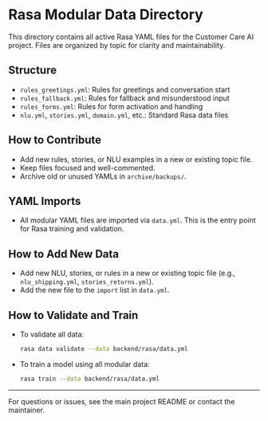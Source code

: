 # Rasa Modular Data Directory

This directory contains all active Rasa YAML files for the Customer Care AI project. Files are organized by topic for clarity and maintainability.

## Structure

- `rules_greetings.yml`: Rules for greetings and conversation start
- `rules_fallback.yml`: Rules for fallback and misunderstood input
- `rules_forms.yml`: Rules for form activation and handling
- `nlu.yml`, `stories.yml`, `domain.yml`, etc.: Standard Rasa data files

## How to Contribute

- Add new rules, stories, or NLU examples in a new or existing topic file.
- Keep files focused and well-commented.
- Archive old or unused YAMLs in `archive/backups/`.

## YAML Imports

- All modular YAML files are imported via `data.yml`. This is the entry point for Rasa training and validation.

## How to Add New Data

- Add new NLU, stories, or rules in a new or existing topic file (e.g., `nlu_shipping.yml`, `stories_returns.yml`).
- Add the new file to the `import` list in `data.yml`.

## How to Validate and Train

- To validate all data:

  ```bash
  rasa data validate --data backend/rasa/data.yml
  ```

- To train a model using all modular data:

  ```bash
  rasa train --data backend/rasa/data.yml
  ```

---

For questions or issues, see the main project README or contact the maintainer.
